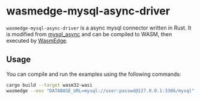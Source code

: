 # wasmedge-mysql-async-driver

`wasmedge-mysql-async-driver` is a async mysql connector written in Rust. It is modified from [mysql_async](https://github.com/blackbeam/mysql_async) and can be compiled to WASM, then executed by [WasmEdge](https://github.com/WasmEdge/WasmEdge).

## Usage

You can compile and run the examples using the following commands:

```bash
cargo build --target wasm32-wasi
wasmedge --env "DATABASE_URL=mysql://user:passwd@127.0.0.1:3306/mysql" target/wasm32-wasi/debug/crud.wasm
```

